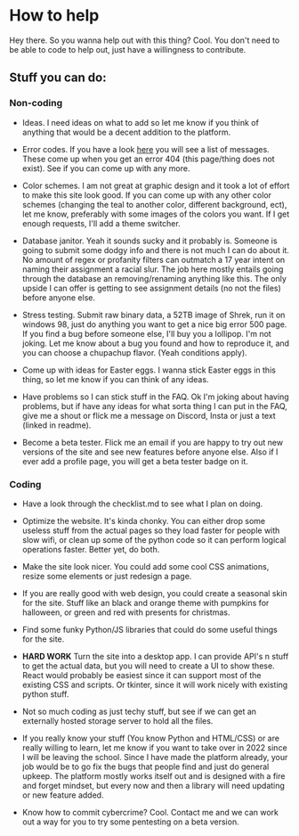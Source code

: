 # How to help

Hey there. So you wanna help out with this thing? Cool. You don't need to be able to code to help out, just have a willingness to contribute.

## Stuff you can do:

### Non-coding

- Ideas. I need ideas on what to add so let me know if you think of anything that would be a decent addition to the platform.

- Error codes. If you have a look [here](https://github.com/ReCore-sys/ASMShare/blob/main/app.py#L96) you will see a list of messages. These come up when you get an error 404 (this page/thing does not exist). See if you can come up with any more.

- Color schemes. I am not great at graphic design and it took a lot of effort to make this site look good. If you can come up with any other color schemes (changing the teal to another color, different background, ect), let me know, preferably with some images of the colors you want. If I get enough requests, I'll add a theme switcher.

- Database janitor. Yeah it sounds sucky and it probably is. Someone is going to submit some dodgy info and there is not much I can do about it. No amount of regex or profanity filters can outmatch a 17 year intent on naming their assignment a racial slur. The job here mostly entails going through the database an removing/renaming anything like this. The only upside I can offer is getting to see assignment details (no not the files) before anyone else.

- Stress testing. Submit raw binary data, a 52TB image of Shrek, run it on windows 98, just do anything you want to get a nice big error 500 page. If you find a bug before someone else, I'll buy you a lollipop. I'm not joking. Let me know about a bug you found and how to reproduce it, and you can choose a chupachup flavor. (Yeah conditions apply).

- Come up with ideas for Easter eggs. I wanna stick Easter eggs in this thing, so let me know if you can think of any ideas.

- Have problems so I can stick stuff in the FAQ. Ok I'm joking about having problems, but if have any ideas for what sorta thing I can put in the FAQ, give me a shout or flick me a message on Discord, Insta or just a text (linked in readme).

- Become a beta tester. Flick me an email if you are happy to try out new versions of the site and see new features before anyone else. Also if I ever add a profile page, you will get a beta tester badge on it.

### Coding

- Have a look through the checklist.md to see what I plan on doing.

- Optimize the website. It's kinda chonky. You can either drop some useless stuff from the actual pages so they load faster for people with slow wifi, or clean up some of the python code so it can perform logical operations faster. Better yet, do both.

- Make the site look nicer. You could add some cool CSS animations, resize some elements or just redesign a page.

- If you are really good with web design, you could create a seasonal skin for the site. Stuff like an black and orange theme with pumpkins for halloween, or green and red with presents for christmas.

- Find some funky Python/JS libraries that could do some useful things for the site.

- <strong>HARD WORK</strong> Turn the site into a desktop app. I can provide API's n stuff to get the actual data, but you will need to create a UI to show these. React would probably be easiest since it can support most of the existing CSS and scripts. Or tkinter, since it will work nicely with existing python stuff.

- Not so much coding as just techy stuff, but see if we can get an externally hosted storage server to hold all the files.

- If you really know your stuff (You know Python and HTML/CSS) or are really willing to learn, let me know if you want to take over in 2022 since I will be leaving the school. Since I have made the platform already, your job would be to go fix the bugs that people find and just do general upkeep. The platform mostly works itself out and is designed with a fire and forget mindset, but every now and then a library will need updating or new feature added.

- Know how to commit cybercrime? Cool. Contact me and we can work out a way for you to try some pentesting on a beta version.
